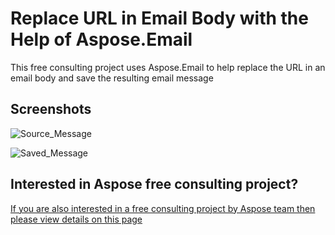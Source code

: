 # Replace URL in Email Body with the Help of Aspose.Email
This free consulting project uses Aspose.Email to help replace the URL  in an email body and save the resulting email message

## Screenshots

![Source_Message](https://user-images.githubusercontent.com/1214951/65410115-f4ceb880-de02-11e9-9472-aeeca4828b3b.png)


![Saved_Message](https://user-images.githubusercontent.com/1214951/65410117-f4ceb880-de02-11e9-9150-e037916161d0.png)


## Interested in Aspose free consulting project?
[If you are also interested in a free consulting project by Aspose team then please view details on this page](https://aspose-free-consulting.github.io/)
